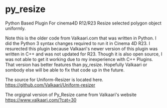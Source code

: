 # py_resize
Python Based Plugin For cinema4D R12/R23
Resize selected polygon object uniformly.

Note this is the older code from Valkaari.com that was written in Python.  I did the Python 3 syntax changes required to run it in Cinema 4D R23.  I resurected this plugin because Valkaari's newer version of this plugin was written in C++ and was not updated for R23. Though it is also open source, I was not able to get it working due to my inexperience with C++ Plugins. That version has better features than py_resize. Hopefully Valkaari or sombody else will be able to fix that code up in the future.

The source for Uniform-Resizer is located here.
https://github.com/Valkaari/Uniform-resizer

The orgignal version of Py_Resize came from Valkaari's website
https://www.valkaari.com/?cat=30
